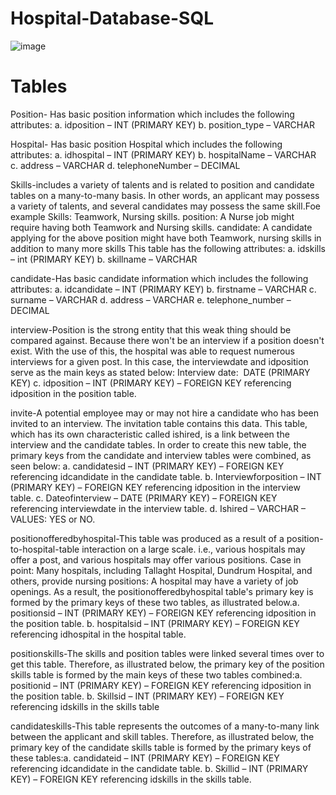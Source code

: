 # Hospital-Database-SQL
![image](https://user-images.githubusercontent.com/71986409/179974564-b038eb2e-a7d0-4238-90fc-d2323a31a7dd.png)



# Tables

Position- Has basic position information which includes the following attributes: a. idposition – INT (PRIMARY KEY) b. position_type – VARCHAR

Hospital- Has basic position Hospital which includes the following attributes: a. idhospital – INT (PRIMARY KEY) b. hospitalName – VARCHAR c. address – VARCHAR d. telephoneNumber – DECIMAL

Skills-includes a variety of talents and is related to position and candidate tables on a many-to-many basis. In other words, an applicant may possess a variety of talents, and several candidates may possess the same skill.Foe example Skills: Teamwork, Nursing skills. position: A Nurse job might require having both Teamwork and Nursing skills. candidate: A candidate applying for the above position might have both Teamwork, nursing skills in addition to many more skills This table has the following attributes: a. idskills – int (PRIMARY KEY) b. skillname – VARCHAR

candidate-Has basic candidate information which includes the following attributes: a. idcandidate – INT (PRIMARY KEY) b. firstname – VARCHAR c. surname – VARCHAR d. address – VARCHAR e. telephone_number – DECIMAL

interview-Position is the strong entity that this weak thing should be compared against. Because there won't be an interview if a position doesn't exist. With the use of this, the hospital was able to request numerous interviews for a given post. In this case, the interviewdate and idposition serve as the main keys as stated below: Interview date:  DATE (PRIMARY KEY) c. idposition – INT (PRIMARY KEY) – FOREIGN KEY referencing idposition in the position table.


invite-A potential employee may or may not hire a candidate who has been invited to an interview. The invitation table contains this data. This table, which has its own characteristic called ishired, is a link between the interview and the candidate tables. In order to create this new table, the primary keys from the candidate and interview tables were combined, as seen below: a. candidatesid – INT (PRIMARY KEY) – FOREIGN KEY referencing idcandidate in the candidate table. b. Interviewforposition – INT (PRIMARY KEY) – FOREIGN KEY referencing idposition in the interview table. c. Dateofinterview – DATE (PRIMARY KEY) – FOREIGN KEY referencing interviewdate in the interview table. d. Ishired – VARCHAR – VALUES: YES or NO.


positionofferedbyhospital-This table was produced as a result of a position-to-hospital-table interaction on a large scale. i.e., various hospitals may offer a post, and various hospitals may offer various positions. Case in point: Many hospitals, including Tallaght Hospital, Dundrum Hospital, and others, provide nursing positions: A hospital may have a variety of job openings. As a result, the positionofferedbyhospital table's primary key is formed by the primary keys of these two tables, as illustrated below.a. positionsid – INT (PRIMARY KEY) – FOREIGN KEY referencing idposition in the position table. b. hospitalsid – INT (PRIMARY KEY) – FOREIGN KEY referencing idhospital in the hospital table.


positionskills-The skills and position tables were linked several times over to get this table. Therefore, as illustrated below, the primary key of the position skills table is formed by the main keys of these two tables combined:a. positionid – INT (PRIMARY KEY) – FOREIGN KEY referencing idposition in the position table. b. Skillsid – INT (PRIMARY KEY) – FOREIGN KEY referencing idskills in the skills table


candidateskills-This table represents the outcomes of a many-to-many link between the applicant and skill tables. Therefore, as illustrated below, the primary key of the candidate skills table is formed by the primary keys of these tables:a. candidateid – INT (PRIMARY KEY) – FOREIGN KEY referencing idcandidate in the candidate table. b. Skillid – INT (PRIMARY KEY) – FOREIGN KEY referencing idskills in the skills table.
